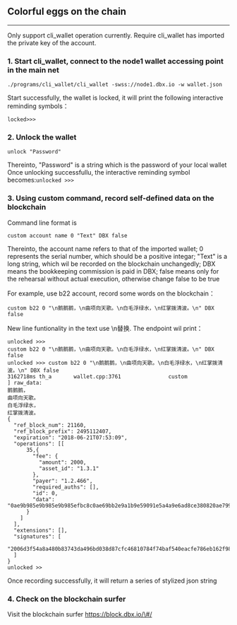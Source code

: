 ## Colorful eggs on the chain
--------------------

Only support cli_wallet operation currently. Require cli_wallet has imported the private key of the account.

### 1. Start cli_wallet, connect to the node1 wallet accessing point in the main net

```
./programs/cli_wallet/cli_wallet -swss://node1.dbx.io -w wallet.json
```

Start successfully, the wallet is locked, it will print the following interactive reminding symbols：

```
locked>>>
```

### 2. Unlock the wallet

```
unlock "Password"
```

Thereinto, "Password" is a string which is the password of your local wallet  
Once unlocking successfullu, the interactive reminding symbol becomes:`unlocked >>>`

### 3. Using custom command, record self-defined data on the blockchain

Command line format is 

`custom account name 0 "Text" DBX false`

Thereinto, the account name refers to that of the imported wallet; 0 represents the serial number, which should be a positive integar; "Text" is a long string, which wil be recorded on the blockchain unchangedly; DBX means the bookkeeping commission is paid in DBX; false means only for the rehearsal without actual execution, otherwise change false to be true

For example, use b22 account, record some words on the blockchain：

```
custom b22 0 "\n鹅鹅鹅，\n曲项向天歌。\n白毛浮绿水，\n红掌拨清波。\n" DBX false
```

New line funtionality in the text use \n替换. The endpoint wil print：

```
unlocked >>> 
custom b22 0 "\n鹅鹅鹅，\n曲项向天歌。\n白毛浮绿水，\n红掌拨清波。\n" DBX false
unlocked >>> custom b22 0 "\n鹅鹅鹅，\n曲项向天歌。\n白毛浮绿水，\n红掌拨清波。\n" DBX false
3162718ms th_a       wallet.cpp:3761               custom               ] raw_data: 
鹅鹅鹅，
曲项向天歌。
白毛浮绿水，
红掌拨清波。
{
  "ref_block_num": 21160,
  "ref_block_prefix": 2495112407,
  "expiration": "2018-06-21T07:53:09",
  "operations": [[
      35,{
        "fee": {
          "amount": 2000,
          "asset_id": "1.3.1"
        },
        "payer": "1.2.466",
        "required_auths": [],
        "id": 0,
        "data": "0ae9b985e9b985e9b985efbc8c0ae69bb2e9a1b9e59091e5a4a9e6ad8ce380820ae799bde6af9be6b5aee7bbbfe6b0b4efbc8c0ae7baa2e68e8ce68ba8e6b885e6b3a2e380820a"
      }
    ]
  ],
  "extensions": [],
  "signatures": [
    "2006d3f54a8a480b83743da496bd038d87cfc46810784f74baf540eacfe786eb162f98993401eb39a349c30bd186ba5100fec65085769ed02dc1457edd2f2da477"
  ]
}
unlocked >>
```

Once recording successfully, it will return a series of stylized json string

### 4. Check on the blockchain surfer

Visit the blockchain surfer https://block.dbx.io/\#/
